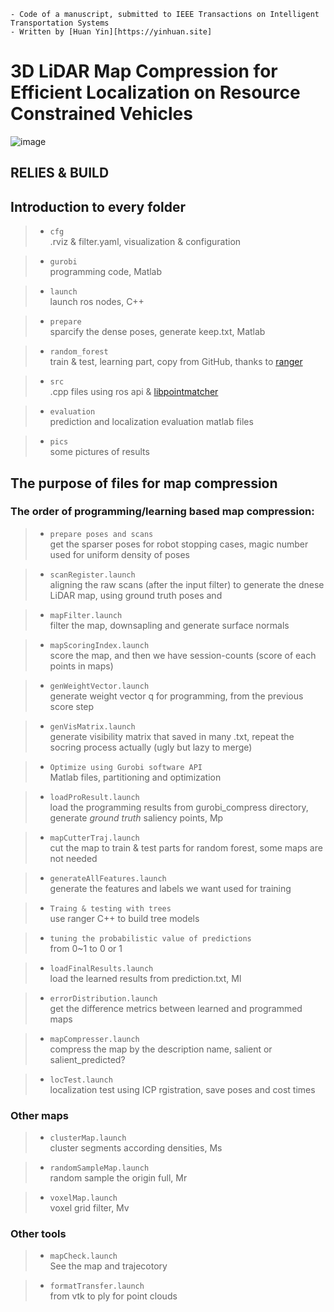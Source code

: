 ```
- Code of a manuscript, submitted to IEEE Transactions on Intelligent Transportation Systems
- Written by [Huan Yin][https://yinhuan.site]
```

# 3D LiDAR Map Compression for Efficient Localization on Resource Constrained Vehicles 

![image](https://github.com/ZJUYH/map_compression/blob/master/pics/system.png)

## RELIES & BUILD


## Introduction to every folder

> + `cfg`  
.rviz & filter.yaml, visualization & configuration

> + `gurobi`  
programming code, Matlab

> + `launch`  
launch ros nodes, C++

> + `prepare`  
sparcify the dense poses, generate keep.txt, Matlab

> + `random_forest`  
train & test, learning part, copy from GitHub, thanks to [ranger](https://github.com/your/project/tags)

> + `src`  
.cpp files using ros api & [libpointmatcher](https://github.com/ethz-asl/libpointmatcher)

> + `evaluation`  
prediction and localization evaluation matlab files

> + `pics`  
some pictures of results

## The purpose of files for map compression



### The order of programming/learning based map compression:

> + `prepare poses and scans`  
get the sparser poses for robot stopping cases, magic number used for uniform density of poses

> + `scanRegister.launch`  
aligning the raw scans (after the input filter) to generate the dnese LiDAR map, using ground truth poses and 

> + `mapFilter.launch`  
filter the map, downsapling and generate surface normals

> + `mapScoringIndex.launch`  
score the map, and then we have session-counts (score of each points in maps)

> + `genWeightVector.launch`  
generate weight vector q for programming, from the previous score step

> + `genVisMatrix.launch`  
generate visibility matrix that saved in many .txt, repeat the socring process actually (ugly but lazy to merge)

> + `Optimize using Gurobi software API`  
Matlab files, partitioning and optimization

> + `loadProResult.launch`  
load the programming results from gurobi_compress directory, generate *ground truth* saliency points, Mp

> + `mapCutterTraj.launch`  
cut the map to train & test parts for random forest, some maps are not needed

> + `generateAllFeatures.launch`  
generate the features and labels we want used for training

> + `Traing & testing with trees`  
use ranger C++ to build tree models

> + `tuning the probabilistic value of predictions`  
from 0~1 to 0 or 1

> + `loadFinalResults.launch`  
load the learned results from prediction.txt, Ml

> + `errorDistribution.launch`  
get the difference metrics between learned and programmed maps 

> + `mapCompresser.launch`  
compress the map by the description name, salient or salient_predicted?	

> + `locTest.launch`  
localization test using ICP rgistration, save poses and cost times

### Other maps

> + `clusterMap.launch`  
cluster segments according densities, Ms

> + `randomSampleMap.launch`  
random sample the origin full, Mr

> + `voxelMap.launch`  
voxel grid filter, Mv

### Other tools

> + `mapCheck.launch`  
See the map and trajecotory

> + `formatTransfer.launch`  
from vtk to ply for point clouds
   
